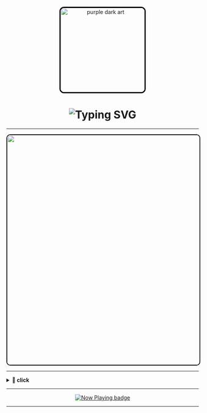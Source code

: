 <!-- Custom image from Pinterest -->
<p align="center">
  <img src="https://i.pinimg.com/736x/8e/35/31/8e3531f2b185d1f8fc48d75fddcfcb12.jpg" width="220"
       style="border: 3px solid #000; border-radius: 12px;" alt="purple dark art" />
</p>

<h1 align="center">
  <img src="https://readme-typing-svg.herokuapp.com?font=Fira+Code&weight=700&size=26&pause=1000&center=true&vCenter=true&color=000000&width=435&lines=welcome+to+my+dark+side;just+wandering+through+the+shadows..." alt="Typing SVG" />
</h1>

---

<p align="center">
  <img src="https://media.giphy.com/media/jt7bAtEijhurm/giphy.gif" width="600" style="border: 2px solid #111; border-radius: 10px;" />
</p>

---

<details>
<summary><b>🖤 click</b></summary>

> “Silence speaks louder in the dark.”

</details>

---

<!-- Music -->
<p align="center">
  <a href="https://www.youtube.com/watch?v=Kznek1uNVsg" target="_blank">
    <img src="https://img.shields.io/badge/Now%20Playing-Shut%20Me%20Up%20by%20Mindless%20Self%20Indulgence-black?style=for-the-badge&logo=youtube&logoColor=red" alt="Now Playing badge" />
  </a>
</p>

---
